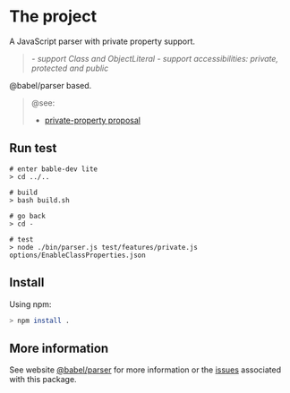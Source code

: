# The project 

A JavaScript parser with private property support.

>  *- support Class and ObjectLiteral*
>  *- support accessibilities: private, protected and public*

@babel/parser based.

>
> @see:
>  * [private-property proposal](https://github.com/aimingoo/private-property)
>

## Run test

```
# enter bable-dev lite
> cd ../..

# build
> bash build.sh

# go back
> cd -

# test
> node ./bin/parser.js test/features/private.js options/EnableClassProperties.json
```

## Install

Using npm:

```bash
> npm install .
```



## More information

See website [@babel/parser](https://babeljs.io/docs/en/next/babel-parser.html) for more information or the [issues](https://github.com/babel/babel/issues?utf8=%E2%9C%93&q=is%3Aissue+label%3A%22pkg%3A+parser+%28babylon%29%22+is%3Aopen) associated with this package.

